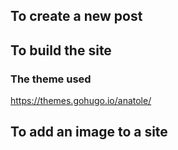 ## To create a new post

## To build the site

### The theme used

https://themes.gohugo.io/anatole/

## To add an image to a site
